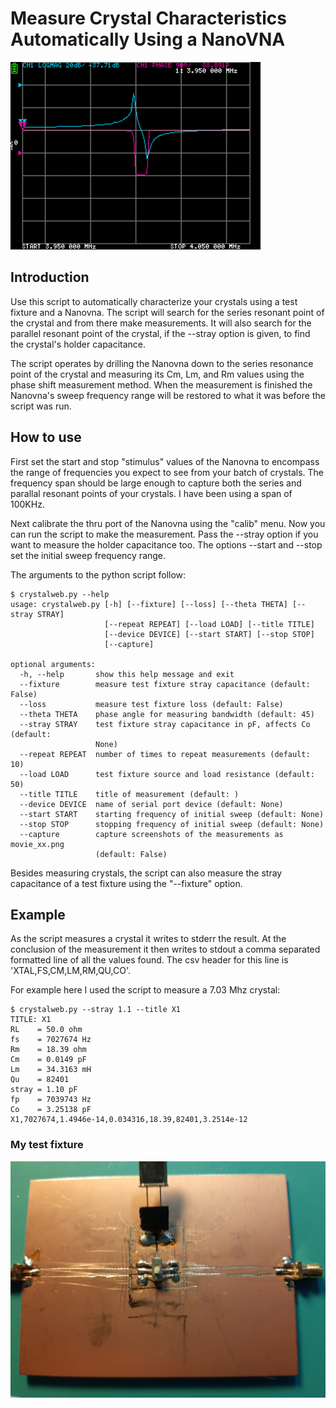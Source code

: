                                                                       
# Measure Crystal Characteristics Automatically Using a NanoVNA

![](animation.gif)

## Introduction

Use this script to automatically characterize your crystals
using a test fixture and a Nanovna.  The script will search for 
the series resonant point of the crystal and from there
make measurements.  It will also search for the parallel resonant point 
of the crystal, if the --stray option is given, to find the crystal's holder 
capacitance.

The script operates by drilling the Nanovna down to the series resonance point 
of the crystal and measuring its Cm, Lm, and Rm values using the phase shift 
measurement method.  When the measurement is finished the Nanovna's 
sweep frequency range will be restored to what it was before the script was run.

## How to use

First set the start and stop "stimulus" values of the Nanovna to encompass the range
of frequencies you expect to see from your batch of crystals.  The 
frequency span should be large enough to capture
both the series and parallal resonant points of your crystals.  I
have been using a span of 100KHz.

Next calibrate the thru port of the Nanovna using the "calib" menu.
Now you can run the script to make the measurement.  Pass the --stray option 
if you want to measure the holder capacitance too.  The options --start and --stop
set the initial sweep frequency range.

The arguments to the python script follow:

                                                                 
```
$ crystalweb.py --help
usage: crystalweb.py [-h] [--fixture] [--loss] [--theta THETA] [--stray STRAY]
                     [--repeat REPEAT] [--load LOAD] [--title TITLE]
                     [--device DEVICE] [--start START] [--stop STOP]
                     [--capture]

optional arguments:
  -h, --help       show this help message and exit
  --fixture        measure test fixture stray capacitance (default: False)
  --loss           measure test fixture loss (default: False)
  --theta THETA    phase angle for measuring bandwidth (default: 45)
  --stray STRAY    test fixture stray capacitance in pF, affects Co (default:
                   None)
  --repeat REPEAT  number of times to repeat measurements (default: 10)
  --load LOAD      test fixture source and load resistance (default: 50)
  --title TITLE    title of measurement (default: )
  --device DEVICE  name of serial port device (default: None)
  --start START    starting frequency of initial sweep (default: None)
  --stop STOP      stopping frequency of initial sweep (default: None)
  --capture        capture screenshots of the measurements as movie_xx.png
                   (default: False)
```


Besides measuring crystals, the script can also measure the
stray capacitance of a test fixture using the "--fixture" option.

## Example

As the script measures a crystal it writes to stderr the result.  At the
conclusion of the measurement it then writes to stdout a comma separated 
formatted line of all the values found.  The csv header for this
line is 'XTAL,FS,CM,LM,RM,QU,CO'.

For example here I used the script to measure a 7.03 Mhz crystal:

```
$ crystalweb.py --stray 1.1 --title X1
TITLE: X1
RL    = 50.0 ohm
fs    = 7027674 Hz
Rm    = 18.39 ohm
Cm    = 0.0149 pF
Lm    = 34.3163 mH
Qu    = 82401
stray = 1.10 pF
fp    = 7039743 Hz
Co    = 3.25138 pF
X1,7027674,1.4946e-14,0.034316,18.39,82401,3.2514e-12
```

### My test fixture

![](fixture.jpg)


